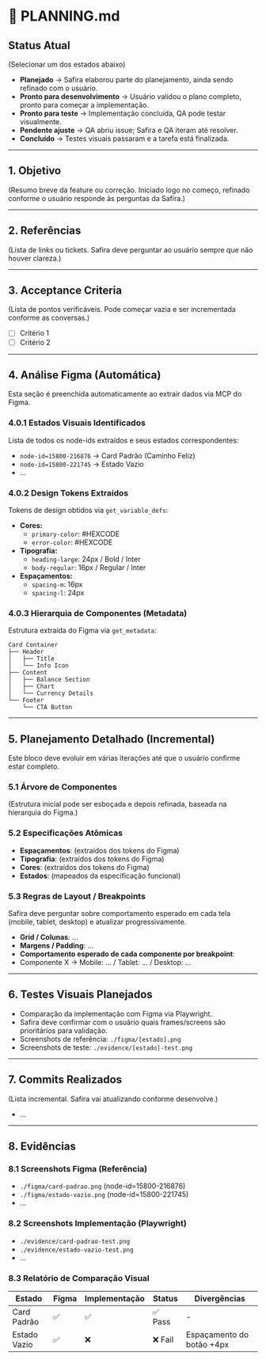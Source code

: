 # 📄 PLANNING.md

## Status Atual
(Selecionar um dos estados abaixo)
- **Planejado** → Safira elaborou parte do planejamento, ainda sendo refinado com o usuário.
- **Pronto para desenvolvimento** → Usuário validou o plano completo, pronto para começar a implementação.
- **Pronto para teste** → Implementação concluída, QA pode testar visualmente.
- **Pendente ajuste** → QA abriu issue; Safira e QA iteram até resolver.
- **Concluído** → Testes visuais passaram e a tarefa está finalizada.

---

## 1. Objetivo
(Resumo breve da feature ou correção. Iniciado logo no começo, refinado conforme o usuário responde às perguntas da Safira.)

---

## 2. Referências
(Lista de links ou tickets. Safira deve perguntar ao usuário sempre que não houver clareza.)

---

## 3. Acceptance Criteria
(Lista de pontos verificáveis. Pode começar vazia e ser incrementada conforme as conversas.)
- [ ] Critério 1
- [ ] Critério 2

---

## 4. Análise Figma (Automática)
Esta seção é preenchida automaticamente ao extrair dados via MCP do Figma.

### 4.0.1 Estados Visuais Identificados
Lista de todos os node-ids extraídos e seus estados correspondentes:
- `node-id=15800-216876` → Card Padrão (Caminho Feliz)
- `node-id=15800-221745` → Estado Vazio
- …

### 4.0.2 Design Tokens Extraídos
Tokens de design obtidos via `get_variable_defs`:
- **Cores:**
  - `primary-color`: #HEXCODE
  - `error-color`: #HEXCODE
- **Tipografia:**
  - `heading-large`: 24px / Bold / Inter
  - `body-regular`: 16px / Regular / Inter
- **Espaçamentos:**
  - `spacing-m`: 16px
  - `spacing-l`: 24px

### 4.0.3 Hierarquia de Componentes (Metadata)
Estrutura extraída do Figma via `get_metadata`:
```
Card Container
├── Header
│   ├── Title
│   └── Info Icon
├── Content
│   ├── Balance Section
│   ├── Chart
│   └── Currency Details
└── Footer
    └── CTA Button
```

---

## 5. Planejamento Detalhado (Incremental)
Este bloco deve evoluir em várias iterações até que o usuário confirme estar completo.

### 5.1 Árvore de Componentes
(Estrutura inicial pode ser esboçada e depois refinada, baseada na hierarquia do Figma.)

### 5.2 Especificações Atômicas
- **Espaçamentos**: (extraídos dos tokens do Figma)
- **Tipografia**: (extraídos dos tokens do Figma)
- **Cores**: (extraídos dos tokens do Figma)
- **Estados**: (mapeados da especificação funcional)

### 5.3 Regras de Layout / Breakpoints
Safira deve perguntar sobre comportamento esperado em cada tela (mobile, tablet, desktop) e atualizar progressivamente.
- **Grid / Colunas**: …
- **Margens / Padding**: …
- **Comportamento esperado de cada componente por breakpoint**:
- Componente X → Mobile: … / Tablet: … / Desktop: …

---

## 6. Testes Visuais Planejados
- Comparação da implementação com Figma via Playwright.
- Safira deve confirmar com o usuário quais frames/screens são prioritários para validação.
- Screenshots de referência: `./figma/[estado].png`
- Screenshots de teste: `./evidence/[estado]-test.png`

---

## 7. Commits Realizados
(Lista incremental. Safira vai atualizando conforme desenvolve.)
- …

---

## 8. Evidências
### 8.1 Screenshots Figma (Referência)
- `./figma/card-padrao.png` (node-id=15800-216876)
- `./figma/estado-vazio.png` (node-id=15800-221745)
- …

### 8.2 Screenshots Implementação (Playwright)
- `./evidence/card-padrao-test.png`
- `./evidence/estado-vazio-test.png`
- …

### 8.3 Relatório de Comparação Visual
| Estado | Figma | Implementação | Status | Divergências |
|--------|-------|---------------|--------|--------------|
| Card Padrão | ✅ | ✅ | ✅ Pass | - |
| Estado Vazio | ✅ | ❌ | ❌ Fail | Espaçamento do botão +4px |
